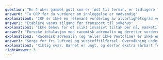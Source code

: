```yaml
---
question: "En 4 uker gammel gutt som er født til termin, er tidligere frisk og fullammes. 4 dagers sykehistorie med tett nese, surkling, og hosteanfall med økende hyppighet. Det siste døgnet har han nesten ikke ammet og bleiene har nesten vært helt tørre. Ved undersøkelse på legevakt ca. 2 timer fra nærmeste sykehus finner du: våkent barn med temperatur 37,5 , saturasjon 88-90%, respirasjonsfrekvens 55, subcostale og intercostale inndragninger. Tørr og varm i huden. Fontanelle lett innsunket. Kapillærfylning 2 sekunder. Puls 166/min. Det er RS-epidemi for tiden og du mistenker bronkiolitt. Hva er riktig håndtering av deg som legevakt?"
answer0: "Ta CRP før du vurderer om innleggelse er nødvendig"
explanation0: "CRP er ikke en relevant vurdering av alvorlighetsgrad ved bronkiolitt."
answer1: "Etablere venøs tilgang før transport til sykehus"
explanation1: "Ikke behov for et slikt invasivt tiltak per nå, væsketilførsel via sonde medmulighet til å følge med grad av dehydrering på sykehus er oftest adekvat."
answer2: "Forsøke inhalasjon med racemisk adrenalin og deretter vurdere om innleggelse er nødvendig"
explanation2: "Racemisk adrenalin (og heller ikke Ventoline) er ikke en del av primærbehandlingen ved bronkiolitt."
answer3: "Sørge for fri luftvei og surstofftilførsel. Overvåkning under syketransport til sykehus"
explanation3: "Riktig svar. Barnet er ungt, og derfor ekstra sårbart for alvorlig forløp. Barnet har surstoffbehov, og et slikt lite barn kan raskt dekompensere respiratorisk og må overvåkes der det er mulighet for respirasjonsstøtte. Ernæringsvansker med dehydrering bør behandles med væsketilførsel, primært morsmelk via sonde. Barnet må derfor innlegges for understøttende behandling (luftvei og væsketilførsel)."
rightAnswer: 3
---
```

